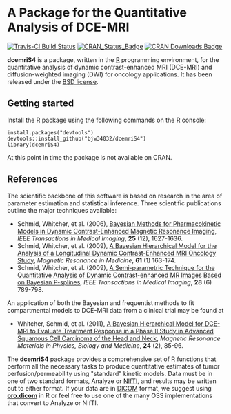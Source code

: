 # A Package for the Quantitative Analysis of DCE-MRI

[![Travis-CI Build Status](https://travis-ci.org/bjw34032/dcemriS4.svg?branch=master)](https://travis-ci.org/bjw34032/dcemriS4) 
[![CRAN_Status_Badge](http://www.r-pkg.org/badges/version/dcemriS4)](http://cran.rstudio.com/web/packages/dcemriS4/index.html)
[![CRAN Downloads Badge](http://cranlogs.r-pkg.org/badges/grand-total/dcemriS4)](http://cran.rstudio.com/web/packages/dcemriS4/index.html)

**dcemriS4** is a package, written in the [R](https://www.r-project.org) programming environment, for the quantitative analysis of dynamic contrast-enhanced MRI (DCE-MRI) and diffusion-weighted imaging (DWI) for oncology applications. It has been released under the [BSD license](https://www.opensource.org/licenses/bsd-license.php).

## Getting started

Install the R package using the following commands on the R console:

```
install.packages("devtools")
devtools::install_github("bjw34032/dcemriS4")
library(dcemriS4)
```

At this point in time the package is not available on CRAN.  

## References

The scientific backbone of this software is based on research in the area of parameter estimation and statistical inference.  Three scientific publications outline the major techniques available:

* Schmid, Whitcher, et al. (2006), [Bayesian Methods for Pharmacokinetic Models in Dynamic Contrast-Enhanced Magnetic Resonance Imaging](https://dx.doi.org/10.1109/TMI.2006.884210), *IEEE Transactions in Medical Imaging*, **25** (12), 1627-1636.
* Schmid, Whitcher, et al. (2009), [A Bayesian Hierarchical Model for the Analysis of a Longitudinal Dynamic Contrast-Enhanced MRI Oncology Study](https://dx.doi.org/10.1002/mrm.21807), *Magnetic Resonance in Medicine*, **61** (1) 163-174.
* Schmid, Whitcher, et al. (2009), [A Semi-parametric Technique for the Quantitative Analysis of Dynamic Contrast-enhanced MR Images Based on Bayesian P-splines](https://dx.doi.org/10.1109/TMI.2008.2007326), *IEEE Transactions in Medical Imaging*, **28** (6) 789-798. 

An application of both the Bayesian and frequentist methods to fit compartmental models to DCE-MRI data from a clinical trial may be found at

* Whitcher, Schmid, et al. (2011), <a href="http://dx.doi.org/10.1007/s10334-010-0238-3">A Bayesian Hierarchical Model for DCE-MRI to Evaluate Treatment Response in a Phase II Study in Advanced Squamous Cell Carcinoma of the Head and Neck</a>, *Magnetic Resonance Materials in Physics, Biology and Medicine*, **24** (2), 85-96.

The **dcemriS4** package provides a comprehensive set of R functions that perform all the necessary tasks to produce quantitative estimates of tumor perfusion/permeability using "standard" kinetic models. Data must be in one of two standard formats, Analyze or [NIfTI](http://nifti.nimh.nih.gov), and results may be written out to either format.  If your data are in [DICOM](https://medical.nema.org) format, we suggest using [**oro.dicom**](https://github.com/bjw34032/oro.dicom) in R or feel free to use one of the many OSS implementations that convert to Analyze or NIfTI.
